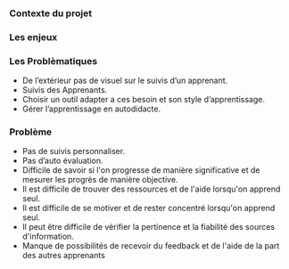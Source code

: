 ### Contexte du projet

### Les enjeux

### Les Problèmatiques
- De l’extérieur pas de visuel sur le suivis d’un apprenant. 
- Suivis des Apprenants. 
- Choisir un outil adapter a ces besoin et son style d’apprentissage. 
- Gérer l’apprentissage en autodidacte. 

### Problème 
- Pas de suivis personnaliser. 
- Pas d’auto évaluation. 
- Difficile de savoir si l'on progresse de manière significative et de mesurer les progrès de manière objective.
- Il est difficile de trouver des ressources et de l'aide lorsqu'on apprend seul.
- Il est difficile de se motiver et de rester concentré lorsqu'on apprend seul.
- Il peut être difficile de vérifier la pertinence et la fiabilité des sources d'information. 
- Manque de possibilités de recevoir du feedback et de l'aide de la part des autres apprenants